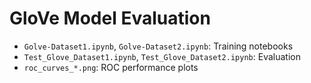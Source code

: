 # GloVe Model Evaluation

- `Golve-Dataset1.ipynb`, `Golve-Dataset2.ipynb`: Training notebooks
- `Test_Glove_Dataset1.ipynb`, `Test_Glove_Dataset2.ipynb`: Evaluation
- `roc_curves_*.png`: ROC performance plots

